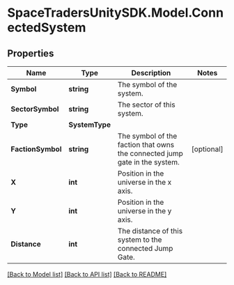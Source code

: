 # SpaceTradersUnitySDK.Model.ConnectedSystem

## Properties

Name | Type | Description | Notes
------------ | ------------- | ------------- | -------------
**Symbol** | **string** | The symbol of the system. | 
**SectorSymbol** | **string** | The sector of this system. | 
**Type** | **SystemType** |  | 
**FactionSymbol** | **string** | The symbol of the faction that owns the connected jump gate in the system. | [optional] 
**X** | **int** | Position in the universe in the x axis. | 
**Y** | **int** | Position in the universe in the y axis. | 
**Distance** | **int** | The distance of this system to the connected Jump Gate. | 

[[Back to Model list]](../README.md#documentation-for-models) [[Back to API list]](../README.md#documentation-for-api-endpoints) [[Back to README]](../README.md)

